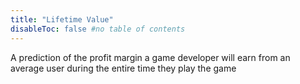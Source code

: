 ```yaml
---
title: "Lifetime Value"
disableToc: false #no table of contents
---
```


A prediction of the profit margin a game developer will earn from an average user during the entire time they play the game